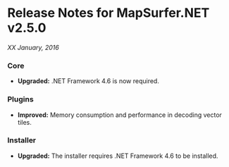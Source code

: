 # Release Notes for MapSurfer.NET v2.5.0

*XX January, 2016*
 
### Core
- **Upgraded:** .NET Framework 4.6 is now required.


### Plugins
- **Improved:** Memory consumption and performance in decoding vector tiles.


### Installer
- **Upgraded:** The installer requires .NET Framework 4.6 to be installed.
